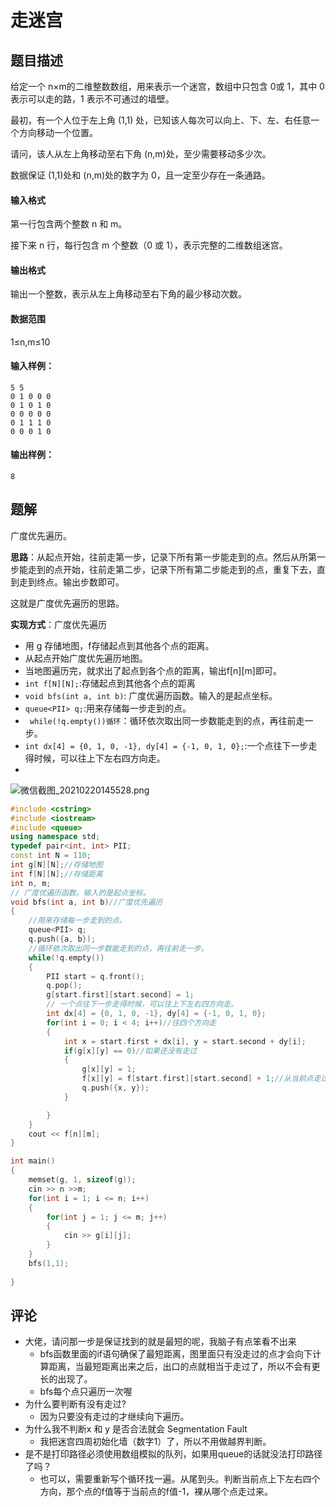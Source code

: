 # 走迷宫

## 题目描述

给定一个 n×m的二维整数数组，用来表示一个迷宫，数组中只包含 0或 1，其中 0 表示可以走的路，1 表示不可通过的墙壁。

最初，有一个人位于左上角 (1,1) 处，已知该人每次可以向上、下、左、右任意一个方向移动一个位置。

请问，该人从左上角移动至右下角 (n,m)处，至少需要移动多少次。

数据保证 (1,1)处和 (n,m)处的数字为 0，且一定至少存在一条通路。

#### 输入格式

第一行包含两个整数 n 和 m。

接下来 n 行，每行包含 m 个整数（0 或 1），表示完整的二维数组迷宫。

#### 输出格式

输出一个整数，表示从左上角移动至右下角的最少移动次数。

#### 数据范围

1≤n,m≤10

#### 输入样例：

```
5 5
0 1 0 0 0
0 1 0 1 0
0 0 0 0 0
0 1 1 1 0
0 0 0 1 0
```

#### 输出样例：

```
8
```

## 题解

广度优先遍历。

**思路**：从起点开始，往前走第一步，记录下所有第一步能走到的点。然后从所第一步能走到的点开始，往前走第二步，记录下所有第二步能走到的点，重复下去，直到走到终点。输出步数即可。

这就是广度优先遍历的思路。

**实现方式**：广度优先遍历

- 用 g 存储地图，f存储起点到其他各个点的距离。
- 从起点开始广度优先遍历地图。
- 当地图遍历完，就求出了起点到各个点的距离，输出f\[n]\[m]即可。
- `int f[N][N];`:存储起点到其他各个点的距离
- `void bfs(int a, int b)`: 广度优遍历函数。输入的是起点坐标。
- `queue<PII> q;`:用来存储每一步走到的点。
- ` while(!q.empty())循环`：循环依次取出同一步数能走到的点，再往前走一步。
- `int dx[4] = {0, 1, 0, -1}, dy[4] = {-1, 0, 1, 0};`:一个点往下一步走得时候，可以往上下左右四方向走。
- 

![微信截图_20210220145528.png](https://cdn.acwing.com/media/article/image/2021/02/20/55289_2796990173-微信截图_20210220145528.png) 


```cpp
#include <cstring>
#include <iostream>
#include <queue>
using namespace std;
typedef pair<int, int> PII;
const int N = 110;
int g[N][N];//存储地图
int f[N][N];//存储距离
int n, m;
// 广度优遍历函数。输入的是起点坐标。
void bfs(int a, int b)//广度优先遍历
{
    //用来存储每一步走到的点。
    queue<PII> q;
    q.push({a, b});
    //循环依次取出同一步数能走到的点，再往前走一步。
    while(!q.empty())
    {
        PII start = q.front();
        q.pop();
        g[start.first][start.second] = 1;
        // 一个点往下一步走得时候，可以往上下左右四方向走。
        int dx[4] = {0, 1, 0, -1}, dy[4] = {-1, 0, 1, 0};
        for(int i = 0; i < 4; i++)//往四个方向走
        {
            int x = start.first + dx[i], y = start.second + dy[i];
            if(g[x][y] == 0)//如果还没有走过
            {
                g[x][y] = 1;
                f[x][y] = f[start.first][start.second] + 1;//从当前点走过去，则距离等于当前点的距离+1.
                q.push({x, y});
            }

        }
    }
    cout << f[n][m];
}

int main()
{
    memset(g, 1, sizeof(g));
    cin >> n >>m;
    for(int i = 1; i <= n; i++)
    {
        for(int j = 1; j <= m; j++)
        {
            cin >> g[i][j];
        }
    }
    bfs(1,1);
    
}
```

## 评论

- 大佬，请问那一步是保证找到的就是最短的呢，我脑子有点笨看不出来
  - bfs函数里面的if语句确保了最短距离，图里面只有没走过的点才会向下计算距离，当最短距离出来之后，出口的点就相当于走过了，所以不会有更长的出现了。
  - bfs每个点只遍历一次喔
- 为什么要判断有没有走过?
  - 因为只要没有走过的才继续向下遍历。
- 为什么我不判断x 和 y 是否合法就会 Segmentation Fault
  - 我把迷宫四周初始化墙（数字1）了，所以不用做越界判断。
- 是不是打印路径必须使用数组模拟的队列，如果用queue的话就没法打印路径了吗？
  - 也可以，需要重新写个循环找一遍。从尾到头。判断当前点上下左右四个方向，那个点的f值等于当前点的f值-1，裸从哪个点走过来。

